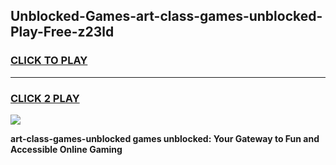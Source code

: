 
## Unblocked-Games-art-class-games-unblocked-Play-Free-z23ld
<h3>
<a href="https://premium76.site?title=art-class-games-unblocked&ref=19M">CLICK TO PLAY</a></h3>
<hr>

<h3>
<a href="https://premium76.site?title=art-class-games-unblocked&ref=19M">CLICK 2 PLAY</a>
  
</h3>

<a href="https://premium76.site?title=art-class-games-unblocked&ref=19M"><img src="https://clearcache.store/games.png"></a>


**art-class-games-unblocked games unblocked: Your Gateway to Fun and Accessible Online Gaming**
